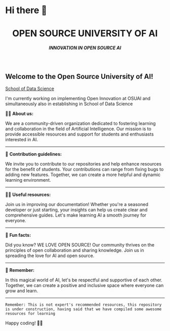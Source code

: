 # Hi there 👋
<h1 align='center'>OPEN SOURCE UNIVERSITY OF AI</h1>
<h5 align='center'>INNOVATION IN OPEN SOURCE AI</h5>

<br>

Welcome to the Open Source University of AI!
---


[School of Data Science](https://github.com/Open-Source-University-of-AI/OSUAI-School-Of-DataScience) 

I'm currently working on implementing Open Innovation at OSUAI and simultaneously also in establishing in School of Data Science 

🙋‍♀️ **About us:**

We are a community-driven organization dedicated to fostering learning and collaboration in the field of Artificial Intelligence. Our mission is to provide accessible resources and support for students and enthusiasts interested in AI.

---

🌈 **Contribution guidelines:**

We invite you to contribute to our repositories and help enhance resources for the benefit of students. Your contributions can range from fixing bugs to adding new features. Together, we can create a more helpful and dynamic learning environment.

---

👩‍💻 **Useful resources:**

Join us in improving our documentation! Whether you're a seasoned developer or just starting, your insights can help us create clear and comprehensive guides. Let's make learning AI a smooth journey for everyone.

---

🍿 **Fun facts:**

Did you know? WE LOVE OPEN SOURCE! Our community thrives on the principles of open collaboration and sharing knowledge. Join us in spreading the love for AI and open source.

---

🧙 **Remember:**

In this magical world of AI, let's be respectful and supportive of each other. Together, we can create a positive and inclusive space where everyone can grow and learn.

---


```
Remember: This is not expert's recommended resources, this repository is under construction, having said that we have compiled some awesome resources for learning 
```
Happy coding! 🚀✨
